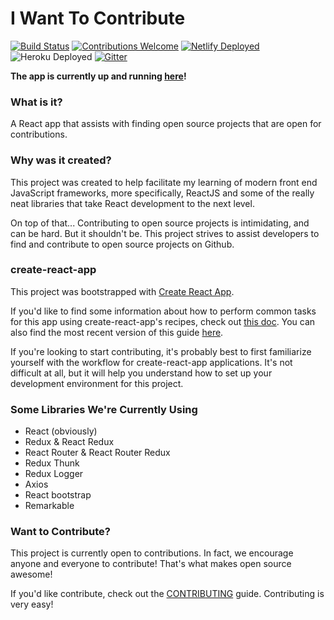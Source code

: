 # I Want To Contribute

[![Build Status][build-status-badge]](https://travis-ci.org/tmobaird/i-want-to-contribute)
[![Contributions Welcome][contributing-badge]](CONTRIBUTING.md)
[![Netlify Deployed][netlify-deployed-badge]](https://i-want-to-contribute.netlify.com/)
![Heroku Deployed][heroku-deployed-badge]
[![Gitter](https://img.shields.io/gitter/room/nwjs/nw.js.svg?colorB=457dd8)](https://gitter.im/i-want-to-contribute/Lobby)

**The app is currently up and running [here](https://i-want-to-contribute.netlify.com/)!**

### What is it?
A React app that assists with finding open source projects that are open for contributions.

### Why was it created?

This project was created to help facilitate my learning of modern front end JavaScript frameworks, more specifically, ReactJS and some of the really neat libraries that take React development to the next level.

On top of that... Contributing to open source projects is intimidating, and can be hard. But it shouldn't be. This project strives to assist developers to find and contribute to open source projects on Github.

### create-react-app

This project was bootstrapped with [Create React App](https://github.com/facebookincubator/create-react-app).

If you'd like to find some information about how to perform common tasks for this app
using create-react-app's recipes, check out [this doc]().
You can also find the most recent version of this guide [here](https://github.com/facebookincubator/create-react-app/blob/master/packages/react-scripts/template/README.md).

If you're looking to start contributing, it's probably best to first familiarize yourself with the workflow for create-react-app applications. It's not difficult at all, but it will help you understand how to set up your development environment for this project.

### Some Libraries We're Currently Using

- React (obviously)
- Redux & React Redux
- React Router & React Router Redux
- Redux Thunk
- Redux Logger
- Axios
- React bootstrap
- Remarkable

### Want to Contribute?

This project is currently open to contributions. In fact, we encourage anyone and everyone to contribute! That's what makes open source awesome!

If you'd like contribute, check out the [CONTRIBUTING](https://github.com/tmobaird/i-want-to-contribute/blob/master/CONTRIBUTING.md) guide. Contributing is very easy!

[build-status-badge]: https://travis-ci.org/tmobaird/i-want-to-contribute.svg?branch=master
[contributing-badge]: https://img.shields.io/badge/contributions-welcome!-4BADFF.svg
[netlify-deployed-badge]: https://img.shields.io/badge/netlify-deployed-00ad9f.svg
[heroku-deployed-badge]: https://img.shields.io/badge/heroku-deployed-AE86DA.svg
